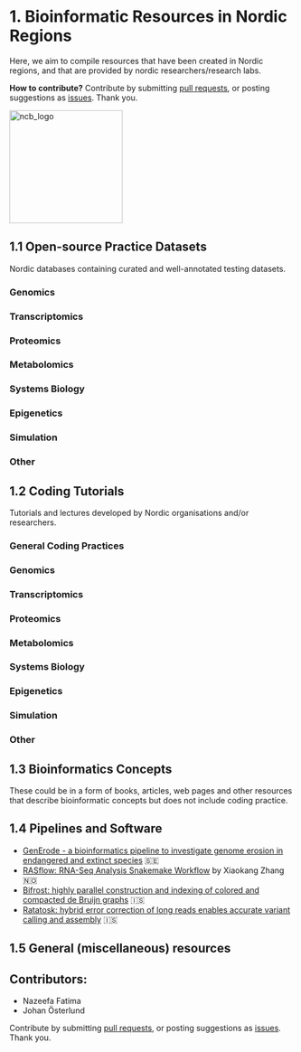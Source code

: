 # 1. Bioinformatic Resources in Nordic Regions
Here, we aim to compile resources that have been created in Nordic regions, and that are provided by nordic researchers/research labs.

**How to contribute?** Contribute by submitting [pull requests](https://github.com/NordicCompBio/Bioinformatics-Resources/pulls), or posting suggestions as [issues](https://github.com/NordicCompBio/Bioinformatics-Resources/issues). Thank you.

<img width="200" alt="ncb_logo" src="https://user-images.githubusercontent.com/6730853/139441283-ae67512d-d219-4f4f-ba12-8b0c408c71e5.png">

## 1.1 Open-source Practice Datasets
Nordic databases containing curated and well-annotated testing datasets.

### Genomics

### Transcriptomics

### Proteomics

### Metabolomics

### Systems Biology

### Epigenetics

### Simulation

### Other

## 1.2 Coding Tutorials
Tutorials and lectures developed by Nordic organisations and/or researchers. 

### General Coding Practices

### Genomics

### Transcriptomics

### Proteomics

### Metabolomics

### Systems Biology

### Epigenetics

### Simulation

### Other

## 1.3 Bioinformatics Concepts
These could be in a form of books, articles, web pages and other resources that describe bioinformatic concepts but does not include coding practice.

<!-- Add here -->

## 1.4 Pipelines and Software
<!-- Add description here -->

- [GenErode - a bioinformatics pipeline to investigate genome erosion in endangered and extinct species](https://github.com/NBISweden/GenErode) :sweden:
- [RASflow: RNA-Seq Analysis Snakemake Workflow](https://github.com/zhxiaokang/RASflow) by Xiaokang Zhang :norway:
- [Bifrost: highly parallel construction and indexing of colored and compacted de Bruijn graphs](https://github.com/pmelsted/bifrost) :iceland:
- [Ratatosk: hybrid error correction of long reads enables accurate variant calling and assembly](https://github.com/DecodeGenetics/Ratatosk) :iceland:

## 1.5 General (miscellaneous) resources

<!-- Add here -->

## Contributors:
- Nazeefa Fatima
- Johan Österlund

Contribute by submitting [pull requests](https://github.com/NordicCompBio/Bioinformatics-Resources/pulls), or posting suggestions as [issues](https://github.com/NordicCompBio/Bioinformatics-Resources/issues). Thank you.

